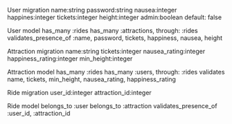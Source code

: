 User migration
    name:string
    password:string
    nausea:integer
    happines:integer
    tickets:integer
    height:integer
    admin:boolean default: false

User model
    has_many :rides
    has_many :attractions, through: :rides
    validates_presence_of :name, password, tickets, happiness, nausea, height

Attraction migration
    name:string
    tickets:integer
    nausea_rating:integer
    happiness_rating:integer
    min_height:integer

Attraction model
    has_many :rides
    has_many :users, through: :rides
    validates name, tickets, min_height, nausea_rating, happiness_rating

Ride migration
    user_id:integer
    attraction_id:integer

Ride model
    belongs_to :user
    belongs_to :attraction
    validates_presence_of :user_id, :attraction_id